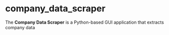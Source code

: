 # company_data_scraper
The **Company Data Scraper** is a Python-based GUI application that extracts company data
